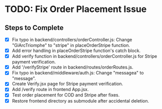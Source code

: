 # TODO: Fix Order Placement Issue

## Steps to Complete
- [x] Fix typo in backend/controllers/orderController.js: Change "GiArcTriomphe" to "stripe" in placeOrderStripe function.
- [x] Add error handling in placeOrderStripe function's catch block.
- [x] Add verify function in backend/controllers/orderController.js for Stripe payment verification.
- [x] Add '/verifyStripe' route in backend/routes/orderRoutes.js.
- [x] Fix typo in backend/middleware/auth.js: Change "messagea" to "message".
- [x] Create Verify.jsx page for Stripe payment verification.
- [x] Add /verify route in frontend App.jsx.
- [x] Test order placement for COD and Stripe after fixes.
- [x] Restore frontend directory as submodule after accidental deletion.
